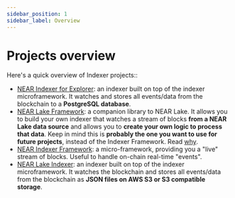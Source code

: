 ```yaml
---
sidebar_position: 1
sidebar_label: Overview
---
```


# Projects overview

Here's a quick overview of Indexer projects::

- [NEAR Indexer for Explorer](./near-indexer-for-explorer): an indexer built on top of the indexer microframework. It watches and stores all events/data from the blockchain to a **PostgreSQL database**.
- [NEAR Lake Framework](./near-lake-framework): a companion library to NEAR Lake. It allows you to build your own indexer that watches a stream of blocks **from a NEAR Lake data source** and allows you to **create your own logic to process that data**. Keep in mind this is **probably the one you want to use for future projects**, instead of the Indexer Framework. Read [why](./near-lake-framework#why-is-it-better-than-near-indexer-framework).
- [NEAR Indexer Framework](./near-indexer-framework): a micro-framework, providing you a "live" stream of blocks. Useful to handle on-chain real-time "events".
- [NEAR Lake Indexer](./near-lake-indexer): an indexer built on top of the indexer microframework. It watches the blockchain and stores all events/data from the blockchain as **JSON files on AWS S3 or S3 compatible storage**.
